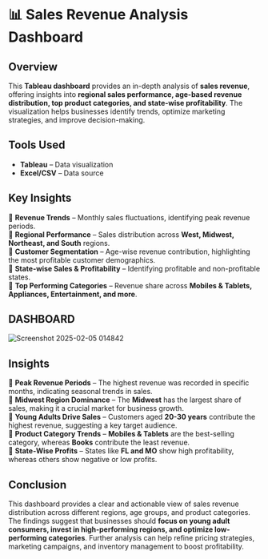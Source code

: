 # 📊 Sales Revenue Analysis Dashboard  

## Overview  
This **Tableau dashboard** provides an in-depth analysis of **sales revenue**, offering insights into **regional sales performance, age-based revenue distribution, top product categories, and state-wise profitability**. The visualization helps businesses identify trends, optimize marketing strategies, and improve decision-making.  

## Tools Used  
- **Tableau** – Data visualization  
- **Excel/CSV** – Data source  

## Key Insights  
🔹 **Revenue Trends** – Monthly sales fluctuations, identifying peak revenue periods.  
🔹 **Regional Performance** – Sales distribution across **West, Midwest, Northeast, and South** regions.  
🔹 **Customer Segmentation** – Age-wise revenue contribution, highlighting the most profitable customer demographics.  
🔹 **State-wise Sales & Profitability** – Identifying profitable and non-profitable states.  
🔹 **Top Performing Categories** – Revenue share across **Mobiles & Tablets, Appliances, Entertainment, and more**.  
## DASHBOARD 
![Screenshot 2025-02-05 014842](https://github.com/user-attachments/assets/24aa1422-a5af-40d0-9107-bc5bb2b765f4)


## Insights  
📌 **Peak Revenue Periods** – The highest revenue was recorded in specific months, indicating seasonal trends in sales.  
📌 **Midwest Region Dominance** – The **Midwest** has the largest share of sales, making it a crucial market for business growth.  
📌 **Young Adults Drive Sales** – Customers aged **20-30 years** contribute the highest revenue, suggesting a key target audience.  
📌 **Product Category Trends** – **Mobiles & Tablets** are the best-selling category, whereas **Books** contribute the least revenue.  
📌 **State-Wise Profits** – States like **FL and MO** show high profitability, whereas others show negative or low profits.  

## Conclusion  
This dashboard provides a clear and actionable view of sales revenue distribution across different regions, age groups, and product categories. The findings suggest that businesses should **focus on young adult consumers, invest in high-performing regions, and optimize low-performing categories**. Further analysis can help refine pricing strategies, marketing campaigns, and inventory management to boost profitability.  




